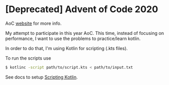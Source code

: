 # [Deprecated] Advent of Code 2020

AoC [website](https://adventofcode.com/) for more info.

My attempt to participate in this year AoC. This time, instead of focusing on performance, I want to use the problems to practice/learn kotlin.

In order to do that, I'm using Kotlin for scripting (.kts files).

To run the scripts use

```bash
$ kotlinc -script path/to/script.kts < path/to/input.txt
```

See docs to setup [Scripting Kotlin](https://kotlinlang.org/docs/tutorials/command-line.html). 
